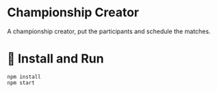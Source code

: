 # Championship Creator

A championship creator, put the participants and schedule the matches.

# 🚀 Install and Run
```
npm install
npm start
```
